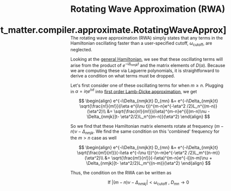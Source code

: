 # Rotating Wave Approximation (RWA) <div style="float:right;"> [![](https://img.shields.io/badge/Implementation-7C4DFF)][oqd_trical.light_matter.compiler.approximate.RotatingWaveApprox] </div>

The rotating wave approximation (RWA) simply states that any terms in the Hamiltonian oscillating faster than a user-specified cutoff, $\omega_{\text{cutoff}}$, are neglected.

Looking at the [general Hamiltonian](../hamiltonian_construction/derivation.md#eqn:general_hamiltonian), we see that these oscillating terms will arise from the product of $e^{-i\Delta_{nmjk}t}$ and the matrix elements of $D(\alpha)$. Because we are computing these via Laguerre polynomials, it is straightforward to derive a condition on what terms must be dropped.

Let's first consider one of these oscillating terms for when $m\geq n$. Plugging in $\alpha = i\eta e^{i\nu t}$ into [first order Lamb-Dicke approximation](lamb_dicke.md#eqn:first_order_lamb_dicke), we get

$$
    \begin{align}
    e^{-i\Delta_{nmjk}t} D_{mn} &= e^{-i\Delta_{nmjk}t} \sqrt{\frac{n!}{m!}}(i\eta e^{i\nu t})^{m-n}e^{-\eta^2 /2}L_n^{(m-n)}(\eta^2)\\
    &= \sqrt{\frac{n!}{m!}}(i\eta)^{m-n}e^{i[(m-n)\nu - \Delta_{nmjk}]t- \eta^2/2}L_n^{(m-n)}(\eta^2)
    \end{align}
$$

So we find that these Hamiltonian matrix elements rotate at frequency $(m-n)\nu-\Delta_{nmjk}$. We find the same condition on this 'combined' frequency for the $m>n$ case as well

$$
    \begin{align}
    e^{-i\Delta_{nmjk}t} D_{mn} &= e^{-i\Delta_{nmjk}t} \sqrt{\frac{m!}{n!}}(-i\eta e^{-i\nu t})^{n-m}e^{-\eta^2 /2}L_m^{(n-m)}(\eta^2)\\
    &= \sqrt{\frac{m!}{n!}}(-i\eta)^{m-n}e^{-i[(n-m)\nu + \Delta_{nmjk}]t- \eta^2/2}L_m^{(n-m)}(\eta^2)
    \end{align}
$$

Thus, the condition on the RWA can be written as

$$
    \text{If  } |(m-n)\nu - \Delta_{nmkj}| < \omega_{\text{cutoff}} \text{ , } D_{mn} \rightarrow 0
$$
